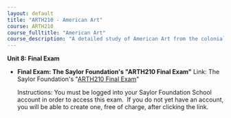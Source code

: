 ```yaml
---
layout: default
title: "ARTH210 - American Art"
course: ARTH210
course_fulltitle: "American Art"
course_description: "A detailed study of American Art from the colonial era through the postwar twentieth century, with particular attention to the historical and cultural context of artwork in America."
---
```

**Unit 8: Final Exam** <span id="8"></span> 
-   **Final Exam: The Saylor Foundation's "ARTH210 Final Exam"**
    Link: The Saylor Foundation's "[ARTH210 Final
    Exam](http://school.saylor.org/mod/quiz/view.php?id=42)"  
      
     Instructions: You must be logged into your Saylor Foundation School
    account in order to access this exam.  If you do not yet have an
    account, you will be able to create one, free of charge, after
    clicking the link.



